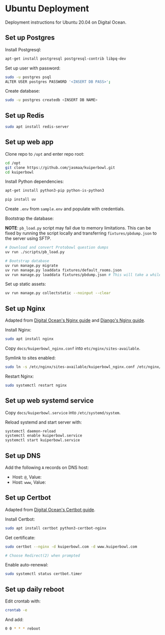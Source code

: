 # Ubuntu Deployment

Deployment instructions for Ubuntu 20.04 on Digital Ocean.


## Set up Postgres

Install Postgresql:

```bash
apt-get install postgresql postgresql-contrib libpq-dev
```

Set up user with password:

```bash
sudo -u postgres psql
ALTER USER postgres PASSWORD '<INSERT DB PASS>';
```

Create database:

```bash
sudo -u postgres createdb <INSERT DB NAME>
```


## Set up Redis

```bash
sudo apt install redis-server
```


## Set up web app

Clone repo to `/opt` and enter repo root:

```bash
cd /opt
git clone https://github.com/jasmaa/kuiperbowl.git
cd kuiperbowl
```

Install Python dependencies:

```bash
apt-get install python3-pip python-is-python3

pip install uv
```

Create `.env` from `sample.env` and populate with credentials.

Bootstrap the database:

**NOTE**: `pb_load.py` script may fail due to memory limitations. This
can be fixed by running the script locally and transferring
`fixtures/pbdump.json` to the server using SFTP.

```bash
# Download and convert Protobowl question dumps
uv run ./scripts/pb_load.py

# Bootstrap database
uv run manage.py migrate
uv run manage.py loaddata fixtures/default_rooms.json
uv run manage.py loaddata fixtures/pbdump.json # This will take a while
```

Set up static assets:

```bash
uv run manage.py collectstatic --noinput --clear
```


## Set up Nginx

Adapted from
[Digital Ocean's Nginx guide](https://www.digitalocean.com/community/tutorials/how-to-install-nginx-on-ubuntu-20-04)
and [Django's Nginx guide](https://uwsgi-docs.readthedocs.io/en/latest/tutorials/Django_and_nginx.html).

Install Nginx:

```bash
sudo apt install nginx
```

Copy `docs/kuiperbowl_nginx.conf` into `etc/nginx/sites-available`.

Symlink to sites enabled:

```bash
sudo ln -s /etc/nginx/sites-available/kuiperbowl_nginx.conf /etc/nginx/sites-enabled/
```

Restart Nginx:

```bash
sudo systemctl restart nginx
```


## Set up web systemd service

Copy `docs/kuiperbowl.service` into `/etc/systemd/system`.

Reload systemd and start server with:

```bash
systemctl daemon-reload
systemctl enable kuiperbowl.service
systemctl start kuiperbowl.service
```


## Set up DNS

Add the following `A` records on DNS host:

- Host: `@`, Value: <IP ADDRESS>
- Host: `www`, Value: <IP ADDRESS>


## Set up Certbot

Adapted from
[Digital Ocean's Certbot guide](https://www.digitalocean.com/community/tutorials/how-to-secure-nginx-with-let-s-encrypt-on-ubuntu-20-04).

Install Certbot:

```bash
sudo apt install certbot python3-certbot-nginx
```

Get certificate:

```bash
sudo certbot --nginx -d kuiperbowl.com -d www.kuiperbowl.com

# Choose Redirect(2) when prompted
```

Enable auto-renewal:

```bash
sudo systemctl status certbot.timer
```


## Set up daily reboot

Edit crontab with:

```bash
crontab -e
```

And add:

```bash
0 0 * * * reboot
```